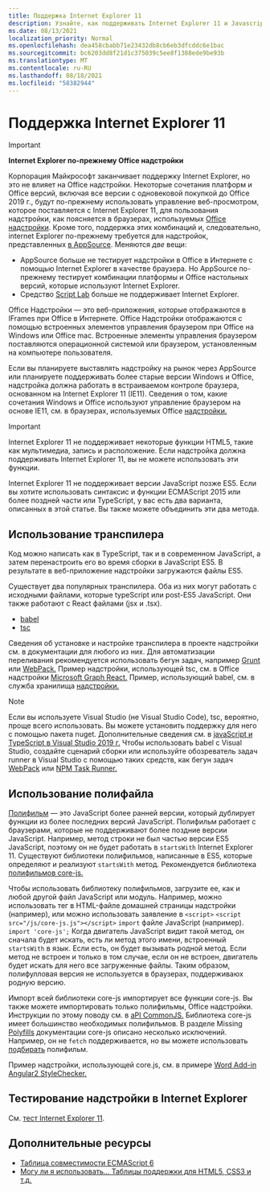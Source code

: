 ```yaml
---
title: Поддержка Internet Explorer 11
description: Узнайте, как поддерживать Internet Explorer 11 и Javascript ES5 в надстройки.
ms.date: 08/13/2021
localization_priority: Normal
ms.openlocfilehash: dea458cbabb71e23432db8cb6eb3dfcddc6e1bac
ms.sourcegitcommit: bc6203dd8f21d1c375039c5ee8f1388ede9be93b
ms.translationtype: MT
ms.contentlocale: ru-RU
ms.lasthandoff: 08/18/2021
ms.locfileid: "58382944"
---
```

# <a name="support-internet-explorer-11"></a>Поддержка Internet Explorer 11

> [!IMPORTANT]
> **Internet Explorer по-прежнему Office надстройки**
>
> Корпорация Майкрософт заканчивает поддержку Internet Explorer, но это не влияет на Office надстройки. Некоторые сочетания платформ и Office версий, включая все версии с одновековой покупкой до Office 2019 г., будут по-прежнему использовать управление веб-просмотром, которое поставляется с Internet Explorer 11, для пользования надстройки, как поясняется в браузерах, используемых [Office надстройки](../concepts/browsers-used-by-office-web-add-ins.md). Кроме того, поддержка этих комбинаций и, следовательно, internet Explorer по-прежнему требуется для надстройок, представленных [в AppSource](/office/dev/store/submit-to-appsource-via-partner-center). Меняются *две* вещи:
>
> - AppSource больше не тестирует надстройки в Office в Интернете с помощью Internet Explorer в качестве браузера. Но AppSource по-прежнему тестирует комбинации  платформы и Office настольных версий, которые используют Internet Explorer.
> - Средство [Script Lab](../overview/explore-with-script-lab.md) больше не поддерживает Internet Explorer.

Office Надстройки — это веб-приложения, которые отображаются в IFrames при Office в Интернете. Office Надстройки отображаются с помощью встроенных элементов управления браузером при Office на Windows или Office mac. Встроенные элементы управления браузером поставляются операционной системой или браузером, установленным на компьютере пользователя.

Если вы планируете выставлять надстройку на рынок через AppSource или планируете поддерживать более старые версии Windows и Office, надстройка должна работать в встраиваемом контроле браузера, основанном на Internet Explorer 11 (IE11). Сведения о том, какие сочетания Windows и Office используют управление браузером на основе IE11, см. в браузерах, используемых Office [надстройки.](../concepts/browsers-used-by-office-web-add-ins.md)

> [!IMPORTANT]
> Internet Explorer 11 не поддерживает некоторые функции HTML5, такие как мультимедиа, запись и расположение. Если надстройка должна поддерживать Internet Explorer 11, вы не можете использовать эти функции.

Internet Explorer 11 не поддерживает версии JavaScript позже ES5. Если вы хотите использовать синтаксис и функции ECMAScript 2015 или более поздней части или TypeScript, у вас есть два варианта, описанных в этой статье. Вы также можете объединить эти два метода.

## <a name="use-a-transpiler"></a>Использование транспилера

Код можно написать как в TypeScript, так и в современном JavaScript, а затем перенастроить его во время сборки в JavaScript ES5. В результате в веб-приложение надстройки загружаются файлы ES5.

Существует два популярных транспилера. Оба из них могут работать с исходными файлами, которые typeScript или post-ES5 JavaScript. Они также работают с React файлами (jsx и .tsx).

- [babel](https://babeljs.io/)
- [tsc](https://www.typescriptlang.org/index.html)

Сведения об установке и настройке транспилера в проекте надстройки см. в документации для любого из них. Для автоматизации переливания рекомендуется использовать бегун задач, например [Grunt](https://gruntjs.com/) или [WebPack.](https://webpack.js.org/) Пример надстройки, использующей tsc, см. в Office надстройки [Microsoft Graph React.](https://github.com/OfficeDev/PnP-OfficeAddins/tree/3ce0e1b74152dbbe8306a091696bc4455c04c0a1/Samples/auth/Office-Add-in-Microsoft-Graph-React) Пример, использующий babel, см. в служба хранилища [надстройки.](https://github.com/OfficeDev/PnP-OfficeAddins/tree/3ce0e1b74152dbbe8306a091696bc4455c04c0a1/Samples/Excel.OfflineStorageAddin)

> [!NOTE]
> Если вы используете Visual Studio (не Visual Studio Code), tsc, вероятно, проще всего использовать. Вы можете установить поддержку для него с помощью пакета nuget. Дополнительные сведения см. в [javaScript и TypeScript в Visual Studio 2019 г.](/visualstudio/javascript/javascript-in-vs-2019) Чтобы использовать babel с Visual Studio, создайте сценарий сборки или используйте обозреватель задач runner в Visual Studio с помощью таких средств, как бегун задач [WebPack](https://marketplace.visualstudio.com/items?itemName=MadsKristensen.WebPackTaskRunner) или [NPM Task Runner.](https://marketplace.visualstudio.com/items?itemName=MadsKristensen.NPMTaskRunner)

## <a name="use-a-polyfill"></a>Использование полифайла

[Полифильм](https://en.wikipedia.org/wiki/Polyfill_(programming)) — это JavaScript более ранней версии, который дублирует функции из более последних версий JavaScript. Полифильм работает с браузерами, которые не поддерживают более поздние версии JavaScript. Например, метод строки не был частью версии ES5 JavaScript, поэтому он не будет работать в `startsWith` Internet Explorer 11. Существуют библиотеки полифильмов, написанные в ES5, которые определяют и реализуют `startsWith` метод. Рекомендуется библиотека [полифильмов core-js.](https://github.com/zloirock/core-js)

Чтобы использовать библиотеку полифильмов, загрузите ее, как и любой другой файл JavaScript или модуль. Например, можно использовать тег в HTML-файле домашней страницы надстройки (например), или можно использовать заявление в `<script>` `<script src="/js/core-js.js"></script>` `import` файле JavaScript (например). `import 'core-js';` Когда двигатель JavaScript видит такой метод, он сначала будет искать, есть ли метод этого имени, встроенный `startsWith` в язык. Если есть, он будет вызывать родной метод. Если метод не встроен и только в том случае, если он не встроен, двигатель будет искать для него все загруженные файлы. Таким образом, полифулловая версия не используется в браузерах, поддерживаюх родную версию.

Импорт всей библиотеки core-js импортирует все функции core-js. Вы также можете импортировать только полифильмы, Office надстройки. Инструкции по этому поводу см. в [aPI CommonJS.](https://github.com/zloirock/core-js#commonjs-api) Библиотека core-js имеет большинство необходимых полифильмов. В разделе Missing [Polyfills](https://github.com/zloirock/core-js#missing-polyfills) документации core-js описано несколько исключений. Например, он не `fetch` поддерживается, но вы можете использовать [подбирать](https://github.com/github/fetch) полифильм.

Пример надстройки, использующей core.js, см. в примере [Word Add-in Angular2 StyleChecker.](https://github.com/OfficeDev/Word-Add-in-Angular2-StyleChecker)

## <a name="testing-an-add-in-on-internet-explorer"></a>Тестирование надстройки в Internet Explorer

См. [тест Internet Explorer 11](../testing/ie-11-testing.md).

## <a name="additional-resources"></a>Дополнительные ресурсы

- [Таблица совместимости ECMAScript 6](https://kangax.github.io/compat-table/es6/)
- [Могу ли я использовать... Таблицы поддержки для HTML5, CSS3 и т.д.](https://caniuse.com/)
